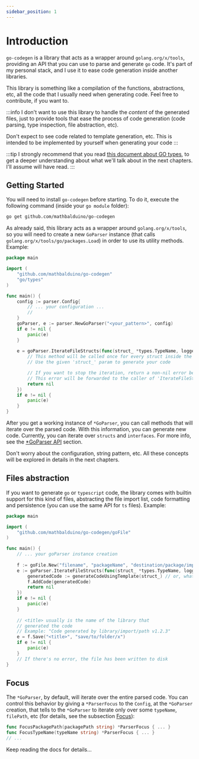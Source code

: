 ```yaml
---
sidebar_position: 1
---
```


# Introduction

`go-codegen` is a library that acts as a wrapper around `golang.org/x/tools`, providing an API
that you can use to parse and generate `go` code. It's part of my personal stack, and I use it
to ease code generation inside another libraries.

This library is something like a compilation of the functions, abstractions, etc, all the code
that I usually need when generating code. Feel free to contribute, if you want to.

:::info
I don't want to use this library to handle the _content_ of the generated files, just to provide
tools that ease the process of code generation (code parsing, type inspection, file abstraction, etc).

Don't expect to see code related to template generation, etc. This is intended to be implemented by 
yourself when generating your code
:::

:::tip
I strongly recommend that you read [this document about GO types](https://github.com/golang/example/blob/master/gotypes/go-types.md),
to get a deeper understanding about what we'll talk about in the next chapters. I'll assume will have read.
:::

## Getting Started

You will need to install `go-codegen` before starting. To do it, execute the following command (inside your `go module`
folder):

```sh test
go get github.com/mathbalduino/go-codegen
```

As already said, this library acts as a wrapper around `golang.org/x/tools`, so you will need to create a new
`GoParser` instance (that calls `golang.org/x/tools/go/packages.Load`) in order to use its utility methods. Example:

```go
package main

import (
	"github.com/mathbalduino/go-codegen"
	"go/types"
)

func main() {
	config := parser.Config{
		// ... your configuration ...
		//
	}
	goParser, e := parser.NewGoParser("<your_pattern>", config)
	if e != nil {
		panic(e)
	}
	
	e = goParser.IterateFileStructs(func(struct_ *types.TypeName, logger parser.LoggerCLI) error { 
		// This method will be called once for every struct inside the parsed GO code
		// Use the given 'struct_' param to generate your code

		// If you want to stop the iteration, return a non-nil error below
		// This error will be forwarded to the caller of 'IterateFileStructs'
		return nil
	})
	if e != nil {
		panic(e)
	}
}
```

After you get a working instance of `*GoParser`, you can call methods that will iterate over the
parsed code. With this information, you can generate new code. Currently, you can iterate over `structs`
and `interfaces`. For more info, see the [*GoParser API](go-parser-api.md) section.

Don't worry about the configuration, string pattern, etc. All these concepts will be explored in details in the
next chapters.

## Files abstraction

If you want to generate `go` or `typescript` code, the library comes with builtin support for this kind
of files, abstracting the file import list, code formatting and persistence (you can use the same API for
`ts` files). Example:

```go
package main

import (
	"github.com/mathbalduino/go-codegen/goFile"
)

func main() {
	// ... your goParser instance creation
	
	f := goFile.New("filename", "packageName", "destination/package/import/path")
	e := goParser.IterateFileStructs(func(struct_ *types.TypeName, logger parser.LoggerCLI) error {
		generatedCode := generateCodeUsingTemplate(struct_) // or, whatever you want
		f.AddCode(generatedCode)
		return nil
	})
	if e != nil {
		panic(e)
	}
	
	// <title> usually is the name of the library that
	// generated the code
	// Example: "Code generated by library/import/path v1.2.3"
	e = f.Save("<title>", "save/to/folder/x")
	if e != nil {
		panic(e)
	}
	// If there's no error, the file has been written to disk
}
```

## Focus

The `*GoParser`, by default, will iterate over the entire parsed code. You can control this behavior by giving
a `*ParserFocus` to the `Config`, at the `*GoParser` creation, that tells to the `*GoParser`
to iterate only over some `typeName`, `filePath`, etc (for details, see the subsection [Focus](./go-parser-api.md#focus)):

```go
func FocusPackagePath(packagePath string) *ParserFocus { ... }
func FocusTypeName(typeName string) *ParserFocus { ... }
// ...
```

Keep reading the docs for details...

